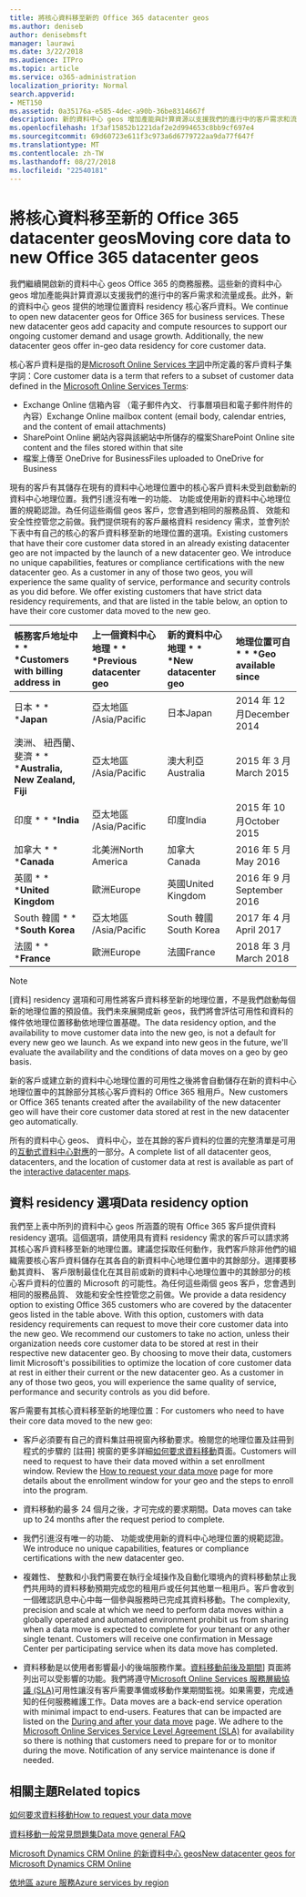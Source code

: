 ```yaml
---
title: 將核心資料移至新的 Office 365 datacenter geos
ms.author: deniseb
author: denisebmsft
manager: laurawi
ms.date: 3/22/2018
ms.audience: ITPro
ms.topic: article
ms.service: o365-administration
localization_priority: Normal
search.appverid:
- MET150
ms.assetid: 0a35176a-e585-4dec-a90b-36be8314667f
description: 新的資料中心 geos 增加產能與計算資源以支援我們的進行中的客戶需求和流量成長。此外，新的資料中心 geos 提供的地理位置資料 residency 核心客戶資料。核心客戶資料是指的是 Microsoft Online Services 字詞中所定義的客戶資料子集字詞： Exchange Online 信箱內容 （電子郵件內文、 行事曆項目及內容的電子郵件附件） 和 SharePoint Online 網站內容與檔案儲存該網站內，而且檔案上傳至 OneDrive for Business。
ms.openlocfilehash: 1f3af15852b1221daf2e2d994653c8bb9cf697e4
ms.sourcegitcommit: 69d60723e611f3c973a6d6779722aa9da77f647f
ms.translationtype: MT
ms.contentlocale: zh-TW
ms.lasthandoff: 08/27/2018
ms.locfileid: "22540181"
---
```

# <a name="moving-core-data-to-new-office-365-datacenter-geos"></a><span data-ttu-id="e87b0-105">將核心資料移至新的 Office 365 datacenter geos</span><span class="sxs-lookup"><span data-stu-id="e87b0-105">Moving core data to new Office 365 datacenter geos</span></span>

<span data-ttu-id="e87b0-p102">我們繼續開啟新的資料中心 geos Office 365 的商務服務。這些新的資料中心 geos 增加產能與計算資源以支援我們的進行中的客戶需求和流量成長。此外，新的資料中心 geos 提供的地理位置資料 residency 核心客戶資料。</span><span class="sxs-lookup"><span data-stu-id="e87b0-p102">We continue to open new datacenter geos for Office 365 for business services. These new datacenter geos add capacity and compute resources to support our ongoing customer demand and usage growth. Additionally, the new datacenter geos offer in-geo data residency for core customer data.</span></span> 

<span data-ttu-id="e87b0-109">核心客戶資料是指的是[Microsoft Online Services 字詞](https://go.microsoft.com/fwlink/p/?LinkID=249048)中所定義的客戶資料子集字詞：</span><span class="sxs-lookup"><span data-stu-id="e87b0-109">Core customer data is a term that refers to a subset of customer data defined in the [Microsoft Online Services Terms](https://go.microsoft.com/fwlink/p/?LinkID=249048):</span></span> 
- <span data-ttu-id="e87b0-110">Exchange Online 信箱內容 （電子郵件內文、 行事曆項目和電子郵件附件的內容）</span><span class="sxs-lookup"><span data-stu-id="e87b0-110">Exchange Online mailbox content (email body, calendar entries, and the content of email attachments)</span></span>
- <span data-ttu-id="e87b0-111">SharePoint Online 網站內容與該網站中所儲存的檔案</span><span class="sxs-lookup"><span data-stu-id="e87b0-111">SharePoint Online site content and the files stored within that site</span></span>
- <span data-ttu-id="e87b0-112">檔案上傳至 OneDrive for Business</span><span class="sxs-lookup"><span data-stu-id="e87b0-112">Files uploaded to OneDrive for Business</span></span> 
  
<span data-ttu-id="e87b0-p103">現有的客戶有其儲存在現有的資料中心地理位置中的核心客戶資料未受到啟動新的資料中心地理位置。我們引進沒有唯一的功能、 功能或使用新的資料中心地理位置的規範認證。為任何這些兩個 geos 客戶，您會遇到相同的服務品質、 效能和安全性控管您之前做。我們提供現有的客戶嚴格資料 residency 需求，並會列於下表中有自己的核心的客戶資料移至新的地理位置的選項。</span><span class="sxs-lookup"><span data-stu-id="e87b0-p103">Existing customers that have their core customer data stored in an already existing datacenter geo are not impacted by the launch of a new datacenter geo. We introduce no unique capabilities, features or compliance certifications with the new datacenter geo. As a customer in any of those two geos, you will experience the same quality of service, performance and security controls as you did before. We offer existing customers that have strict data residency requirements, and that are listed in the table below, an option to have their core customer data moved to the new geo.</span></span>
  
|<span data-ttu-id="e87b0-117">帳務客戶地址中 \* \* \*</span><span class="sxs-lookup"><span data-stu-id="e87b0-117">****Customers with billing address in****</span></span>|<span data-ttu-id="e87b0-118">上一個資料中心地理 \* \* \*</span><span class="sxs-lookup"><span data-stu-id="e87b0-118">****Previous datacenter geo****</span></span>|<span data-ttu-id="e87b0-119">新的資料中心地理 \* \* \*</span><span class="sxs-lookup"><span data-stu-id="e87b0-119">****New datacenter geo****</span></span>|<span data-ttu-id="e87b0-120">地理位置可自 \* \* \*</span><span class="sxs-lookup"><span data-stu-id="e87b0-120">****Geo available since****</span></span>|
|:-----|:-----|:-----|:-----|
|<span data-ttu-id="e87b0-121">日本 \* \* \*</span><span class="sxs-lookup"><span data-stu-id="e87b0-121">****Japan****</span></span>| <span data-ttu-id="e87b0-122">亞太地區 /</span><span class="sxs-lookup"><span data-stu-id="e87b0-122">Asia/Pacific</span></span> | <span data-ttu-id="e87b0-123">日本</span><span class="sxs-lookup"><span data-stu-id="e87b0-123">Japan</span></span> | <span data-ttu-id="e87b0-124">2014 年 12 月</span><span class="sxs-lookup"><span data-stu-id="e87b0-124">December 2014</span></span> |
|<span data-ttu-id="e87b0-125">澳洲、 紐西蘭、 斐濟 \* \* \*</span><span class="sxs-lookup"><span data-stu-id="e87b0-125">****Australia, New Zealand, Fiji****</span></span>| <span data-ttu-id="e87b0-126">亞太地區 /</span><span class="sxs-lookup"><span data-stu-id="e87b0-126">Asia/Pacific</span></span> | <span data-ttu-id="e87b0-127">澳大利亞</span><span class="sxs-lookup"><span data-stu-id="e87b0-127">Australia</span></span> | <span data-ttu-id="e87b0-128">2015 年 3 月</span><span class="sxs-lookup"><span data-stu-id="e87b0-128">March 2015</span></span> |
|<span data-ttu-id="e87b0-129">印度 \* \* \*</span><span class="sxs-lookup"><span data-stu-id="e87b0-129">****India****</span></span>| <span data-ttu-id="e87b0-130">亞太地區 /</span><span class="sxs-lookup"><span data-stu-id="e87b0-130">Asia/Pacific</span></span> | <span data-ttu-id="e87b0-131">印度</span><span class="sxs-lookup"><span data-stu-id="e87b0-131">India</span></span> | <span data-ttu-id="e87b0-132">2015 年 10 月</span><span class="sxs-lookup"><span data-stu-id="e87b0-132">October 2015</span></span> |
|<span data-ttu-id="e87b0-133">加拿大 \* \* \*</span><span class="sxs-lookup"><span data-stu-id="e87b0-133">****Canada****</span></span>| <span data-ttu-id="e87b0-134">北美洲</span><span class="sxs-lookup"><span data-stu-id="e87b0-134">North America</span></span> | <span data-ttu-id="e87b0-135">加拿大</span><span class="sxs-lookup"><span data-stu-id="e87b0-135">Canada</span></span> | <span data-ttu-id="e87b0-136">2016 年 5 月</span><span class="sxs-lookup"><span data-stu-id="e87b0-136">May 2016</span></span> |
|<span data-ttu-id="e87b0-137">英國 \* \* \*</span><span class="sxs-lookup"><span data-stu-id="e87b0-137">****United Kingdom****</span></span>| <span data-ttu-id="e87b0-138">歐洲</span><span class="sxs-lookup"><span data-stu-id="e87b0-138">Europe</span></span> | <span data-ttu-id="e87b0-139">英國</span><span class="sxs-lookup"><span data-stu-id="e87b0-139">United Kingdom</span></span> | <span data-ttu-id="e87b0-140">2016 年 9 月</span><span class="sxs-lookup"><span data-stu-id="e87b0-140">September 2016</span></span> |
|<span data-ttu-id="e87b0-141">South 韓國 \* \* \*</span><span class="sxs-lookup"><span data-stu-id="e87b0-141">****South Korea****</span></span>| <span data-ttu-id="e87b0-142">亞太地區 /</span><span class="sxs-lookup"><span data-stu-id="e87b0-142">Asia/Pacific</span></span> | <span data-ttu-id="e87b0-143">South 韓國</span><span class="sxs-lookup"><span data-stu-id="e87b0-143">South Korea</span></span> | <span data-ttu-id="e87b0-144">2017 年 4 月</span><span class="sxs-lookup"><span data-stu-id="e87b0-144">April 2017</span></span> |
|<span data-ttu-id="e87b0-145">法國 \* \* \*</span><span class="sxs-lookup"><span data-stu-id="e87b0-145">****France****</span></span>| <span data-ttu-id="e87b0-146">歐洲</span><span class="sxs-lookup"><span data-stu-id="e87b0-146">Europe</span></span> | <span data-ttu-id="e87b0-147">法國</span><span class="sxs-lookup"><span data-stu-id="e87b0-147">France</span></span> | <span data-ttu-id="e87b0-148">2018 年 3 月</span><span class="sxs-lookup"><span data-stu-id="e87b0-148">March 2018</span></span> |
   
> [!NOTE]
> <span data-ttu-id="e87b0-p104">[資料] residency 選項和可用性將客戶資料移至新的地理位置，不是我們啟動每個新的地理位置的預設值。我們未來展開成新 geos，我們將會評估可用性和資料的條件依地理位置移動依地理位置基礎。</span><span class="sxs-lookup"><span data-stu-id="e87b0-p104">The data residency option, and the availability to move customer data into the new geo, is not a default for every new geo we launch. As we expand into new geos in the future, we'll evaluate the availability and the conditions of data moves on a geo by geo basis.</span></span> 
  
<span data-ttu-id="e87b0-151">新的客戶或建立新的資料中心地理位置的可用性之後將會自動儲存在新的資料中心地理位置中的其餘部分其核心客戶資料的 Office 365 租用戶。</span><span class="sxs-lookup"><span data-stu-id="e87b0-151">New customers or Office 365 tenants created after the availability of the new datacenter geo will have their core customer data stored at rest in the new datacenter geo automatically.</span></span>
  
<span data-ttu-id="e87b0-152">所有的資料中心 geos、 資料中心，並在其餘的客戶資料的位置的完整清單是可用的[互動式資料中心對應](https://aka.ms/dcmaps)的一部分。</span><span class="sxs-lookup"><span data-stu-id="e87b0-152">A complete list of all datacenter geos, datacenters, and the location of customer data at rest is available as part of the [interactive datacenter maps](https://aka.ms/dcmaps).</span></span> 
  
## <a name="data-residency-option"></a><span data-ttu-id="e87b0-153">資料 residency 選項</span><span class="sxs-lookup"><span data-stu-id="e87b0-153">Data residency option</span></span>

<span data-ttu-id="e87b0-p105">我們至上表中所列的資料中心 geos 所涵蓋的現有 Office 365 客戶提供資料 residency 選項。這個選項，請使用具有資料 residency 需求的客戶可以請求將其核心客戶資料移至新的地理位置。建議您採取任何動作，我們客戶除非他們的組織需要核心客戶資料儲存在其各自的新資料中心地理位置中的其餘部分。選擇要移動其資料、 客戶限制最佳化在其目前或新的資料中心地理位置中的其餘部分的核心客戶資料的位置的 Microsoft 的可能性。為任何這些兩個 geos 客戶，您會遇到相同的服務品質、 效能和安全性控管您之前做。</span><span class="sxs-lookup"><span data-stu-id="e87b0-p105">We provide a data residency option to existing Office 365 customers who are covered by the datacenter geos listed in the table above. With this option, customers with data residency requirements can request to move their core customer data into the new geo. We recommend our customers to take no action, unless their organization needs core customer data to be stored at rest in their respective new datacenter geo. By choosing to move their data, customers limit Microsoft's possibilities to optimize the location of core customer data at rest in either their current or the new datacenter geo. As a customer in any of those two geos, you will experience the same quality of service, performance and security controls as you did before.</span></span>
  
<span data-ttu-id="e87b0-159">客戶需要有其核心資料移至新的地理位置：</span><span class="sxs-lookup"><span data-stu-id="e87b0-159">For customers who need to have their core data moved to the new geo:</span></span>
  
- <span data-ttu-id="e87b0-p106">客戶必須要有自己的資料集註冊視窗內移動要求。檢閱您的地理位置及註冊到程式的步驟的 [註冊] 視窗的更多詳細[如何要求資料移動](request-your-data-move.md)頁面。</span><span class="sxs-lookup"><span data-stu-id="e87b0-p106">Customers will need to request to have their data moved within a set enrollment window. Review the [How to request your data move](request-your-data-move.md) page for more details about the enrollment window for your geo and the steps to enroll into the program.</span></span> 
    
- <span data-ttu-id="e87b0-162">資料移動約最多 24 個月之後，才可完成的要求期間。</span><span class="sxs-lookup"><span data-stu-id="e87b0-162">Data moves can take up to 24 months after the request period to complete.</span></span>
    
- <span data-ttu-id="e87b0-163">我們引進沒有唯一的功能、 功能或使用新的資料中心地理位置的規範認證。</span><span class="sxs-lookup"><span data-stu-id="e87b0-163">We introduce no unique capabilities, features or compliance certifications with the new datacenter geo.</span></span>
    
- <span data-ttu-id="e87b0-p107">複雜性、 整數和小我們需要在執行全域操作及自動化環境內的資料移動禁止我們共用時的資料移動預期完成您的租用戶或任何其他單一租用戶。客戶會收到一個確認訊息中心中每一個參與服務時已完成其資料移動。</span><span class="sxs-lookup"><span data-stu-id="e87b0-p107">The complexity, precision and scale at which we need to perform data moves within a globally operated and automated environment prohibit us from sharing when a data move is expected to complete for your tenant or any other single tenant. Customers will receive one confirmation in Message Center per participating service when its data move has completed.</span></span> 
    
- <span data-ttu-id="e87b0-p108">資料移動是以使用者影響最小的後端服務作業。[資料移動前後及期間](during-and-after-your-data-move.md)] 頁面將列出可以受影響的功能。我們將遵守[Microsoft Online Services 服務層級協議 (SLA)](https://go.microsoft.com/fwlink/p/?LinkId=523897)可用性讓沒有客戶需要準備或移動作業期間監視。如果需要，完成通知的任何服務維護工作。</span><span class="sxs-lookup"><span data-stu-id="e87b0-p108">Data moves are a back-end service operation with minimal impact to end-users. Features that can be impacted are listed on the [During and after your data move](during-and-after-your-data-move.md) page. We adhere to the [Microsoft Online Services Service Level Agreement (SLA)](https://go.microsoft.com/fwlink/p/?LinkId=523897) for availability so there is nothing that customers need to prepare for or to monitor during the move. Notification of any service maintenance is done if needed.</span></span> 
    
## <a name="related-topics"></a><span data-ttu-id="e87b0-170">相關主題</span><span class="sxs-lookup"><span data-stu-id="e87b0-170">Related topics</span></span> 
 
[<span data-ttu-id="e87b0-171">如何要求資料移動</span><span class="sxs-lookup"><span data-stu-id="e87b0-171">How to request your data move</span></span>](request-your-data-move.md)
    
[<span data-ttu-id="e87b0-172">資料移動一般常見問題集</span><span class="sxs-lookup"><span data-stu-id="e87b0-172">Data move general FAQ</span></span>](data-move-faq.md)
  
[<span data-ttu-id="e87b0-173">Microsoft Dynamics CRM Online 的新資料中心 geos</span><span class="sxs-lookup"><span data-stu-id="e87b0-173">New datacenter geos for Microsoft Dynamics CRM Online</span></span>](https://go.microsoft.com/fwlink/p/?Linkid=615924)
  
[<span data-ttu-id="e87b0-174">依地區 azure 服務</span><span class="sxs-lookup"><span data-stu-id="e87b0-174">Azure services by region</span></span>](https://azure.microsoft.com/en-us/regions/)
  

